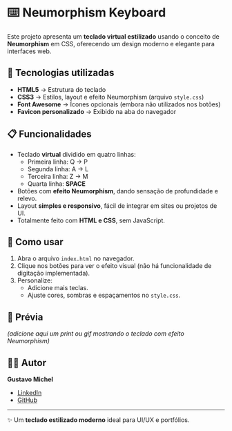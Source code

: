 # ⌨️ Neumorphism Keyboard

Este projeto apresenta um **teclado virtual estilizado** usando o conceito de **Neumorphism** em CSS, oferecendo um design moderno e elegante para interfaces web.

## 🚀 Tecnologias utilizadas

- **HTML5** → Estrutura do teclado  
- **CSS3** → Estilos, layout e efeito Neumorphism (arquivo `style.css`)  
- **Font Awesome** → Ícones opcionais (embora não utilizados nos botões)  
- **Favicon personalizado** → Exibido na aba do navegador  

## 📋 Funcionalidades

- Teclado **virtual** dividido em quatro linhas:
  - Primeira linha: Q → P  
  - Segunda linha: A → L  
  - Terceira linha: Z → M  
  - Quarta linha: **SPACE**  
- Botões com **efeito Neumorphism**, dando sensação de profundidade e relevo.  
- Layout **simples e responsivo**, fácil de integrar em sites ou projetos de UI.  
- Totalmente feito com **HTML e CSS**, sem JavaScript.  

## 🔗 Como usar

1. Abra o arquivo `index.html` no navegador.  
2. Clique nos botões para ver o efeito visual (não há funcionalidade de digitação implementada).  
3. Personalize:
   - Adicione mais teclas.  
   - Ajuste cores, sombras e espaçamentos no `style.css`.  

## 📸 Prévia

*(adicione aqui um print ou gif mostrando o teclado com efeito Neumorphism)*  

## 👨‍💻 Autor

**Gustavo Michel**  
- [LinkedIn](https://www.linkedin.com/in/gustavo-michel-araujo/)  
- [GitHub](https://github.com/Gustavo-michel)  

---

✨ Um **teclado estilizado moderno** ideal para UI/UX e portfólios.